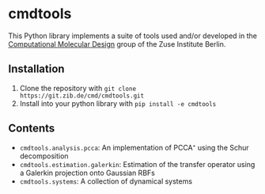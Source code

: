 # cmdtools

This Python library implements a suite of tools used and/or developed in the [Computational Molecular Design](https://www.zib.de/numeric/cmd) group of the Zuse Institute Berlin.


## Installation

1.  Clone the repository with `git clone https://git.zib.de/cmd/cmdtools.git`
2.  Install into your python library with `pip install -e cmdtools`

## Contents
*  `cmdtools.analysis.pcca`: An implementation of PCCA⁺ using the Schur decomposition
*  `cmdtools.estimation.galerkin`: Estimation of the transfer operator using a Galerkin projection onto Gaussian RBFs 
*  `cmdtools.systems`: A collection of dynamical systems
